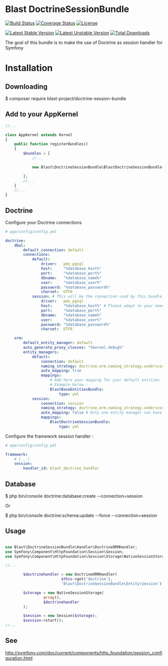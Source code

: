 # Blast DoctrineSessionBundle

[![Build Status](https://travis-ci.org/blast-project/DoctrineSessionBundle.svg?branch=master)](https://travis-ci.org/blast-project/DoctrineSessionBundle)
[![Coverage Status](https://coveralls.io/repos/github/blast-project/DoctrineSessionBundle/badge.svg?branch=master)](https://coveralls.io/github/blast-project/DoctrineSessionBundle?branch=master)
[![License](https://img.shields.io/github/license/blast-project/DoctrineSessionBundle.svg?style=flat-square)](./LICENCE.md)

[![Latest Stable Version](https://poser.pugx.org/blast-project/doctrine-session-bundle/v/stable)](https://packagist.org/packages/blast-project/doctrine-session-bundle)
[![Latest Unstable Version](https://poser.pugx.org/blast-project/doctrine-session-bundle/v/unstable)](https://packagist.org/packages/blast-project/doctrine-session-bundle)
[![Total Downloads](https://poser.pugx.org/blast-project/doctrine-session-bundle/downloads)](https://packagist.org/packages/blast-project/doctrine-session-bundle)



The goal of this bundle is to make the use of Doctrine as session handler for Symfony

Installation
============

Downloading
-----------

  $ composer require blast-project/doctrine-session-bundle


Add to your AppKernel
---------------------

```php
//...

class AppKernel extends Kernel
{
    public function registerBundles()
    {
        $bundles = [
            //...

            new Blast\DoctrineSessionBundle\BlastDoctrineSessionBundle(),

        ];
        //...
    }
    //...
}
```

Doctrine
--------

Configure your Doctrine connections

```yml
# app/config/config.yml

doctrine:
    dbal:
        default_connection: default
        connections:
            default:
                driver:   pdo_pgsql
                host:     "%database_host%"
                port:     "%database_port%"
                dbname:   "%database_name%"
                user:     "%database_user%"
                password: "%database_password%"
                charset:  UTF8
            session: # This will be the connection used by this bundle
                driver:   pdo_pgsql
                host:     "%database_host%" # Please adapt to your needs if you're using another database for sessions
                port:     "%database_port%"
                dbname:   "%database_name%"
                user:     "%database_user%"
                password: "%database_password%"
                charset:  UTF8

    orm:
        default_entity_manager: default
        auto_generate_proxy_classes: "%kernel.debug%"
        entity_managers:
            default:
                connection: default
                naming_strategy: doctrine.orm.naming_strategy.underscore
                auto_mapping: true
                mappings:
                    # Add here your mapping for your default entities
                    # Example below :
                    BlastBaseEntitiesBundle:
                        type: yml
            session:
                connection: session
                naming_strategy: doctrine.orm.naming_strategy.underscore
                auto_mapping: false # Only one entity manager can have auto_mappping set to true
                mappings:
                    BlastDoctrineSessionBundle:
                        type: yml
```

Configure the framework session handler :

```yml
# app/config/config.yml

framework:
    # [...]
    session:
        handler_id: blast_doctrine_handler
```


Database
--------

  $ php bin/console doctrine:database:create --connection=session

Or

  $ php bin/console doctrine:schema:update --force --connection=session

Usage
-----
```php

use Blast\DoctrineSessionBundle\Handler\DoctrineORMHandler;
use Symfony\Component\HttpFoundation\Session\Session;
use Symfony\Component\HttpFoundation\Session\Storage\NativeSessionStorage;

//...

        $doctrinehandler = new DoctrineORMHandler(
                         $this->get('doctrine'),
                         'Blast\DoctrineSessionBundle\Entity\Session');

        $storage = new NativeSessionStorage(
                 array(),
                 $doctrinehandler
        );

        $session = new Session($storage);
        $session->start();
//...

```

See
---

http://symfony.com/doc/current/components/http_foundation/session_configuration.html
